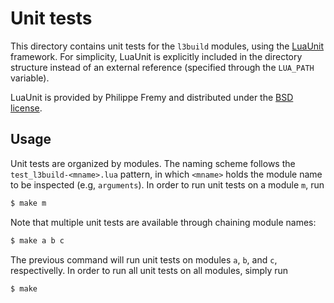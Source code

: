 # Unit tests

This directory contains unit tests for the `l3build` modules, using
the [LuaUnit](https://github.com/bluebird75/luaunit) framework.
For simplicity, LuaUnit is explicitly included in the directory
structure instead of an external reference (specified through the
`LUA_PATH` variable).

LuaUnit is provided by Philippe Fremy and distributed under the
[BSD license](https://github.com/bluebird75/luaunit/blob/master/LICENSE.txt).

## Usage

Unit tests are organized by modules. The naming scheme follows the
`test_l3build-<mname>.lua` pattern, in which `<mname>` holds the module
name to be inspected (e.g, `arguments`). In order to run unit tests on
a module `m`, run

```bash
$ make m
```

Note that multiple unit tests are available through chaining module names:

```bash
$ make a b c
```

The previous command will run unit tests on modules `a`, `b`, and `c`,
respectivelly. In order to run all unit tests on all modules, simply run

```bash
$ make
```

